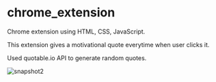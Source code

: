 # chrome_extension

Chrome extension using HTML, CSS, JavaScript.

This extension gives a motivational quote everytime when user clicks it.

Used quotable.io API to generate random quotes.

![snapshot2](https://user-images.githubusercontent.com/63449315/177611407-a1ecb390-c80c-4b01-9042-c19d70a1f66c.png)
